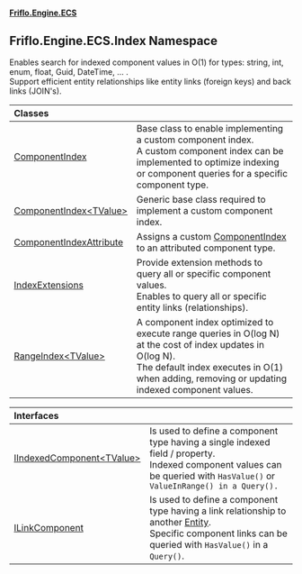 #### [Friflo.Engine.ECS](index.md 'index')

## Friflo.Engine.ECS.Index Namespace

Enables search for indexed component values in O(1) for types: string, int, enum, float, Guid, DateTime, ... . <br/>
Support efficient entity relationships like entity links (foreign keys) and back links (JOIN's).

| Classes | |
| :--- | :--- |
| [ComponentIndex](ComponentIndex.md 'Friflo.Engine.ECS.Index.ComponentIndex') | Base class to enable implementing a custom component index.<br/> A custom component index can be implemented to optimize indexing or component queries for a specific component type. |
| [ComponentIndex&lt;TValue&gt;](ComponentIndex_TValue_.md 'Friflo.Engine.ECS.Index.ComponentIndex<TValue>') | Generic base class required to implement a custom component index. |
| [ComponentIndexAttribute](ComponentIndexAttribute.md 'Friflo.Engine.ECS.Index.ComponentIndexAttribute') | Assigns a custom [ComponentIndex](ComponentIndex.md 'Friflo.Engine.ECS.Index.ComponentIndex') to an attributed component type. |
| [IndexExtensions](IndexExtensions.md 'Friflo.Engine.ECS.Index.IndexExtensions') | Provide extension methods to query all or specific component values.<br/> Enables to query all or specific entity links (relationships). |
| [RangeIndex&lt;TValue&gt;](RangeIndex_TValue_.md 'Friflo.Engine.ECS.Index.RangeIndex<TValue>') | A component index optimized to execute range queries in O(log N) at the cost of index updates in O(log N).<br/> The default index executes in O(1) when adding, removing or updating indexed component values. |

| Interfaces | |
| :--- | :--- |
| [IIndexedComponent&lt;TValue&gt;](IIndexedComponent_TValue_.md 'Friflo.Engine.ECS.Index.IIndexedComponent<TValue>') | Is used to define a component type having a single indexed field / property.<br/> Indexed component values can be queried with `HasValue()` or `ValueInRange() in a Query().` |
| [ILinkComponent](ILinkComponent.md 'Friflo.Engine.ECS.Index.ILinkComponent') | Is used to define a component type having a link relationship to another [Entity](Entity.md 'Friflo.Engine.ECS.Entity').<br/> Specific component links can be queried with `HasValue()` in a `Query()`. |

